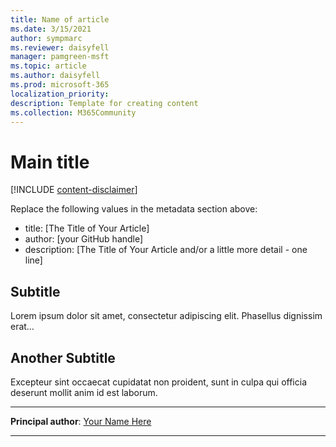 ```yaml
---
title: Name of article
ms.date: 3/15/2021
author: sympmarc
ms.reviewer: daisyfell
manager: pamgreen-msft
ms.topic: article
ms.author: daisyfell
ms.prod: microsoft-365
localization_priority: 
description: Template for creating content
ms.collection: M365Community
---
```


# Main title

[!INCLUDE [content-disclaimer](includes/content-disclaimer.md)]

Replace the following values in the metadata section above:

- title: [The Title of Your Article]
- author: [your GitHub handle]
- description: [The Title of Your Article and/or a little more detail - one line]

## Subtitle

Lorem ipsum dolor sit amet, consectetur adipiscing elit. Phasellus dignissim erat…

## Another Subtitle

Excepteur sint occaecat cupidatat non proident, sunt in culpa qui officia deserunt mollit anim id est laborum.

---

**Principal author**: [Your Name Here](https://www.linkedin.com/in/YourProfileLink)

---
